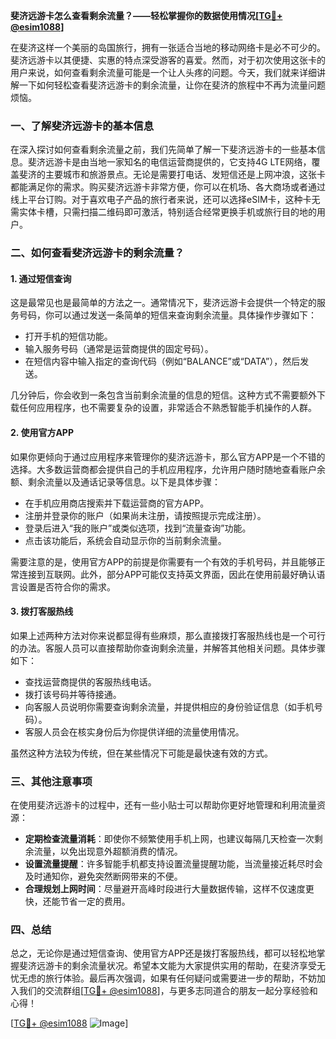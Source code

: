 **斐济远游卡怎么查看剩余流量？——轻松掌握你的数据使用情况[[TG💪+ @esim1088](https://t.me/s/esim1088)]**

在斐济这样一个美丽的岛国旅行，拥有一张适合当地的移动网络卡是必不可少的。斐济远游卡以其便捷、实惠的特点深受游客的喜爱。然而，对于初次使用这张卡的用户来说，如何查看剩余流量可能是一个让人头疼的问题。今天，我们就来详细讲解一下如何轻松查看斐济远游卡的剩余流量，让你在斐济的旅程中不再为流量问题烦恼。

### 一、了解斐济远游卡的基本信息

在深入探讨如何查看剩余流量之前，我们先简单了解一下斐济远游卡的一些基本信息。斐济远游卡是由当地一家知名的电信运营商提供的，它支持4G LTE网络，覆盖斐济的主要城市和旅游景点。无论是需要打电话、发短信还是上网冲浪，这张卡都能满足你的需求。购买斐济远游卡非常方便，你可以在机场、各大商场或者通过线上平台订购。对于喜欢电子产品的旅行者来说，还可以选择eSIM卡，这种卡无需实体卡槽，只需扫描二维码即可激活，特别适合经常更换手机或旅行目的地的用户。

### 二、如何查看斐济远游卡的剩余流量？

#### 1. 通过短信查询
这是最常见也是最简单的方法之一。通常情况下，斐济远游卡会提供一个特定的服务号码，你可以通过发送一条简单的短信来查询剩余流量。具体操作步骤如下：

- 打开手机的短信功能。
- 输入服务号码（通常是运营商提供的固定号码）。
- 在短信内容中输入指定的查询代码（例如“BALANCE”或“DATA”），然后发送。

几分钟后，你会收到一条包含当前剩余流量的信息的短信。这种方式不需要额外下载任何应用程序，也不需要复杂的设置，非常适合不熟悉智能手机操作的人群。

#### 2. 使用官方APP
如果你更倾向于通过应用程序来管理你的斐济远游卡，那么官方APP是一个不错的选择。大多数运营商都会提供自己的手机应用程序，允许用户随时随地查看账户余额、剩余流量以及通话记录等信息。以下是具体步骤：

- 在手机应用商店搜索并下载运营商的官方APP。
- 注册并登录你的账户（如果尚未注册，请按照提示完成注册）。
- 登录后进入“我的账户”或类似选项，找到“流量查询”功能。
- 点击该功能后，系统会自动显示你的当前剩余流量。

需要注意的是，使用官方APP的前提是你需要有一个有效的手机号码，并且能够正常连接到互联网。此外，部分APP可能仅支持英文界面，因此在使用前最好确认语言设置是否符合你的需求。

#### 3. 拨打客服热线
如果上述两种方法对你来说都显得有些麻烦，那么直接拨打客服热线也是一个可行的办法。客服人员可以直接帮助你查询剩余流量，并解答其他相关问题。具体步骤如下：

- 查找运营商提供的客服热线电话。
- 拨打该号码并等待接通。
- 向客服人员说明你需要查询剩余流量，并提供相应的身份验证信息（如手机号码）。
- 客服人员会在核实身份后为你提供详细的流量使用情况。

虽然这种方法较为传统，但在某些情况下可能是最快速有效的方式。

### 三、其他注意事项

在使用斐济远游卡的过程中，还有一些小贴士可以帮助你更好地管理和利用流量资源：

- **定期检查流量消耗**：即使你不频繁使用手机上网，也建议每隔几天检查一次剩余流量，以免出现意外超额消费的情况。
- **设置流量提醒**：许多智能手机都支持设置流量提醒功能，当流量接近耗尽时会及时通知你，避免突然断网带来的不便。
- **合理规划上网时间**：尽量避开高峰时段进行大量数据传输，这样不仅速度更快，还能节省一定的费用。

### 四、总结

总之，无论你是通过短信查询、使用官方APP还是拨打客服热线，都可以轻松地掌握斐济远游卡的剩余流量状况。希望本文能为大家提供实用的帮助，在斐济享受无忧无虑的旅行体验。最后再次强调，如果有任何疑问或需要进一步的帮助，不妨加入我们的交流群组[[TG💪+ @esim1088](https://t.me/s/esim1088)]，与更多志同道合的朋友一起分享经验和心得！

[[TG💪+ @esim1088](https://t.me/s/esim1088) ![Image](https://i.postimg.cc/4NQfJmqS/Snipaste-2025-05-13-00-14-12.png)]